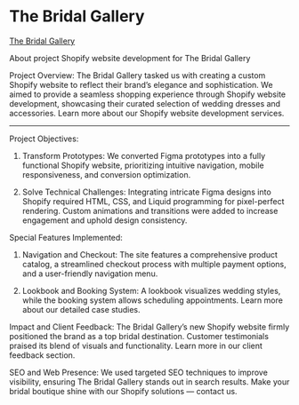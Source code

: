 
# The Bridal Gallery
[The Bridal Gallery](https://www.thebridalgallery.com/)

About project
Shopify website development for The Bridal Gallery

Project Overview:
The Bridal Gallery tasked us with creating a custom Shopify website to reflect their brand’s elegance and sophistication. We aimed to provide a seamless shopping experience through Shopify website development, showcasing their curated selection of wedding dresses and accessories. Learn more about our Shopify website development services.

------


Project Objectives:
1. Transform Prototypes:
We converted Figma prototypes into a fully functional Shopify website, prioritizing intuitive navigation, mobile responsiveness, and conversion optimization.

2. Solve Technical Challenges:
Integrating intricate Figma designs into Shopify required HTML, CSS, and Liquid programming for pixel-perfect rendering. Custom animations and transitions were added to increase engagement and uphold design consistency.

Special Features Implemented:
1. Navigation and Checkout:
The site features a comprehensive product catalog, a streamlined checkout process with multiple payment options, and a user-friendly navigation menu.

2. Lookbook and Booking System:
A lookbook visualizes wedding styles, while the booking system allows scheduling appointments. Learn more about our detailed case studies.

Impact and Client Feedback:
The Bridal Gallery’s new Shopify website firmly positioned the brand as a top bridal destination. Customer testimonials praised its blend of visuals and functionality. Learn more in our client feedback section.

SEO and Web Presence:
We used targeted SEO techniques to improve visibility, ensuring The Bridal Gallery stands out in search results. Make your bridal boutique shine with our Shopify solutions — contact us.
